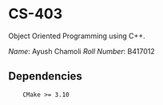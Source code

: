 # CS-403
Object Oriented Programming using C++.

*Name*:         Ayush Chamoli
*Roll Number*:  B417012

##  Dependencies
```
    CMake >= 3.10
```